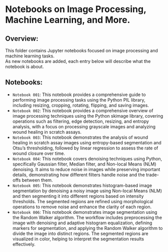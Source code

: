 # Notebooks on Image Processing, Machine Learning, and More.

## Overview:
This folder contains Jupyter notebooks focused on image processing and machine learning tasks. <br>
As new notebooks are added, each entry below will describe what the notebook is about.

## **Notebooks**:
- `Notebook 001`: This notebook provides a comprehensive guide to performing image processing tasks using the Python PIL library, including resizing, cropping, rotating, flipping, and saving images.
- `Notebook 002`: This notebook provides a comprehensive overview of image processing techniques using the Python skimage library, covering operations such as filtering, edge detection, resizing, and entropy analysis, with a focus on processing grayscale images and analyzing wound healing in scratch assays.
- `Notebook 003`: This notebook demonstrates the analysis of wound healing in scratch assay images using entropy-based segmentation and Otsu’s thresholding, followed by linear regression to assess the rate of wound closure over time.
- `Notebook 004`: This notebook covers denoising techniques using Python, specifically Gaussian filter, Median filter, and Non-local Means (NLM) denoising. It aims to reduce noise in images while preserving important details, demonstrating how different filters handle noise and the trade-offs between them.
- `Notebook 005`: This notebook demonstrates histogram-based image segmentation by denoising a noisy image using Non-local Means (NLM) and then segmenting it into different regions based on intensity thresholds. The segmented regions are refined using morphological operations to remove noise and enhance the clarity of each region.
- `Notebook 006`: This notebook demonstrates image segmentation using the Random Walker algorithm. The workflow includes preprocessing the image with denoising and adaptive histogram equalization, defining markers for segmentation, and applying the Random Walker algorithm to divide the image into distinct regions. The segmented regions are visualized in color, helping to interpret the segmentation results effectively.

